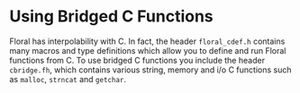 # Using Bridged C Functions

Floral has interpolability with C. In fact, the header `floral_cdef.h` contains many macros and type definitions which allow you to define and run Floral functions from C. To use bridged C functions you include the header `cbridge.fh`, which contains various string, memory and i/o C functions such as `malloc`, `strncat` and `getchar`.
